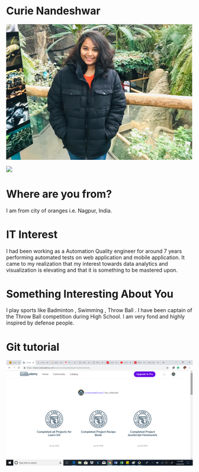 # Curie Nandeshwar
![](testFolder/CuriePic1.png)

![](testFolder/trekking.jpeg)

# Where are you from?

I am from city of oranges i.e. Nagpur, India.

# IT Interest
I had been working as a Automation Quality engineer for around 7 years performing automated tests on web application and mobile application. It came to my realization that my interest towards data analytics and visualization is elevating and that it is something to be mastered upon.

# Something Interesting About You

I play sports like Badminton , Swimming , Throw Ball . I have been captain of the Throw Ball competition during High School. I am very fond and highly inspired by  defense people.

# Git tutorial
![](testFolder/b1.png)
